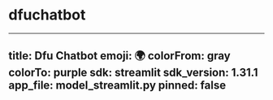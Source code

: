 # dfuchatbot
---
title: Dfu Chatbot
emoji: 🌍
colorFrom: gray
colorTo: purple
sdk: streamlit
sdk_version: 1.31.1
app_file: model_streamlit.py
pinned: false
---
